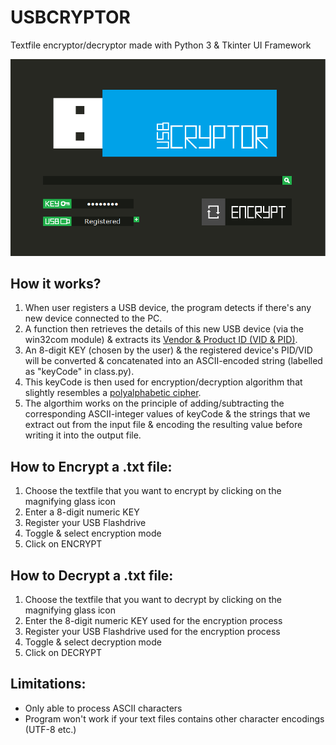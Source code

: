 # USBCRYPTOR
Textfile encryptor/decryptor made with Python 3 & Tkinter UI Framework

![ScreenShot](resources/images/screenshot.png)

How it works?
-------
1. When user registers a USB device, the program detects if there's any new device connected to the PC.
2. A function then retrieves the details of this new USB device (via the win32com module) & extracts its [Vendor & Product ID (VID & PID)](http://www.voti.nl/docs/usb-pid.html).
3. An 8-digit KEY (chosen by the user) & the registered device's PID/VID will be converted & concatenated into an ASCII-encoded string (labelled as "keyCode" in class.py).
4. This keyCode is then used for encryption/decryption algorithm that slightly resembles a [polyalphabetic cipher](https://en.wikipedia.org/wiki/Polyalphabetic_cipher).
5. The algorthim works on the principle of adding/subtracting the corresponding ASCII-integer values of keyCode & the strings that we extract out from the input file & encoding the resulting value before writing it into the output file.

How to Encrypt a .txt file:
-------
1. Choose the textfile that you want to encrypt by clicking on the magnifying glass icon
2. Enter a 8-digit numeric KEY
3. Register your USB Flashdrive
4. Toggle & select encryption mode
5. Click on ENCRYPT

How to Decrypt a .txt file:
-------
1. Choose the textfile that you want to decrypt by clicking on the magnifying glass icon
2. Enter the 8-digit numeric KEY used for the encryption process
3. Register your USB Flashdrive used for the encryption process
4. Toggle & select decryption mode
5. Click on DECRYPT

Limitations:
-------
+ Only able to process ASCII characters
+ Program won't work if your text files contains other character encodings (UTF-8 etc.)
